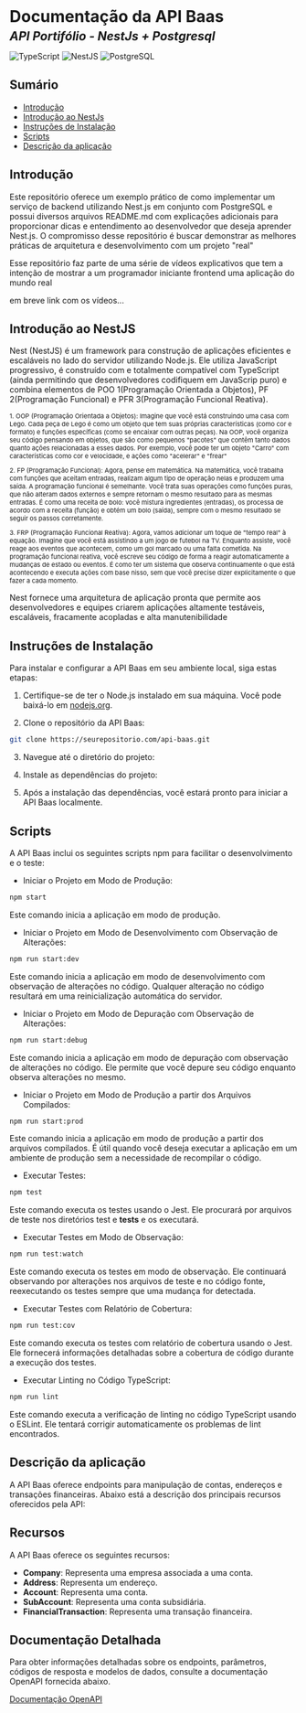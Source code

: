 <style>
    .title {
        text-decoration:none; 
        border: none;
        padding: 0;
        margin: 0;
        margin-top: 5px;
    }
    
    .subtitle {
        text-decoration:none; 
        border: none;
        padding: 0;
        margin: 0;
        margin-top: 5px;
    }
    
    .nota-rodape {
        text-align: "justify";
        text-transform: "bold";
        font-size: 11px;
        font-weight: "italic";
    }
    
    h2 {
        border: none;
    }
</style>

<h1 class="title">Documentação da API Baas</h1>
<h2 class="subtitle"><i>API Portifólio - NestJs + Postgresql</i></h2>

![TypeScript](https://img.shields.io/badge/-TypeScript-007ACC?style=flat-square&logo=typescript&logoColor=white) ![NestJS](https://img.shields.io/badge/-NestJS-E0234E?style=flat-square&logo=nestjs&logoColor=white) ![PostgreSQL](https://img.shields.io/badge/-PostgreSQL-336791?style=flat-square&logo=postgresql&logoColor=white)

<h2>Sumário</h2>
<ul>
    <li><a href="#principal_introduction">Introdução</a></li>
    <li><a href="#nestjs_introduction">Introdução ao NestJs</a></li>
    <li><a href="#instalation">Instruções de Instalação</a></li>
    <li><a href="#scripts">Scripts</a></li>
    <li><a href="#app_description">Descrição da aplicação</a></li>
     

</ul>

<div>

<h2 id="principal_introduction">Introdução</h2>
<p>Este repositório oferece um exemplo prático de como implementar um serviço de backend utilizando Nest.js em conjunto com PostgreSQL e possui diversos arquivos README.md com explicações adicionais para proporcionar dicas e entendimento ao desenvolvedor que deseja aprender Nest.js. O compromisso desse repositório é buscar demonstrar as melhores práticas de arquitetura e desenvolvimento com um projeto "real"</p>

<p>Esse repositório faz parte de uma série de vídeos explicativos que tem a intenção de mostrar a um programador iniciante frontend uma aplicação do mundo real</p>

<p>em breve link com os vídeos...</p>
</div>

<div>
<h2 a="nestjs_introduction">Introdução ao NestJS</h2>

<p>
Nest (NestJS) é um framework para construção de aplicações eficientes e escaláveis no lado do servidor utilizando Node.js. Ele utiliza JavaScript progressivo, é construído com e totalmente compatível com TypeScript (ainda permitindo que desenvolvedores codifiquem em JavaScrip puro) e combina elementos de POO 1(Programação Orientada a Objetos), PF 2(Programação Funcional) e PFR 3(Programação Funcional Reativa).
</p>

<p class="nota-rodape">1. OOP (Programação Orientada a Objetos): Imagine que você está construindo uma casa com Lego. Cada
peça de Lego é como um objeto que tem suas próprias características (como cor e formato) e funções específicas (como se encaixar com outras peças). Na OOP, você organiza seu código pensando em objetos, que são como pequenos "pacotes" que contêm tanto dados quanto ações relacionadas a esses dados. Por exemplo, você pode ter um objeto "Carro" com características como cor e velocidade, e ações como "acelerar" e "frear" </p>

<p class="nota-rodape">2. FP (Programação Funcional): Agora, pense em matemática. Na matemática, você trabalha com funções que aceitam entradas, realizam algum tipo de operação nelas e produzem uma saída. A programação funcional é semelhante. Você trata suas operações como funções puras, que não alteram dados externos e sempre retornam o mesmo resultado para as mesmas entradas. É como uma receita de bolo: você mistura ingredientes (entradas), os processa de acordo com a receita (função) e obtém um bolo (saída), sempre com o mesmo resultado se seguir os passos corretamente. </p>

<p class="nota-rodape">3. FRP (Programação Funcional Reativa): Agora, vamos adicionar um toque de "tempo real" à equação. Imagine que você está assistindo a um jogo de futebol na TV. Enquanto assiste, você reage aos eventos que acontecem, como um gol marcado ou uma falta cometida. Na programação funcional reativa, você escreve seu código de forma a reagir automaticamente a mudanças de estado ou eventos. É como ter um sistema que observa continuamente o que está acontecendo e executa ações com base nisso, sem que você precise dizer explicitamente o que fazer a cada momento. </p>

<p>
Nest fornece uma arquitetura de aplicação pronta que permite aos desenvolvedores e equipes criarem aplicações altamente testáveis, escaláveis, fracamente acopladas e alta manutenibilidade
</p>


</div>

<h2 id="instalation"> Instruções de Instalação</h2>

Para instalar e configurar a API Baas em seu ambiente local, siga estas etapas:

1. Certifique-se de ter o Node.js instalado em sua máquina. Você pode baixá-lo em [nodejs.org](https://nodejs.org/).

2. Clone o repositório da API Baas:

```sh
git clone https://seurepositorio.com/api-baas.git

```

3. Navegue até o diretório do projeto:

4. Instale as dependências do projeto:

5. Após a instalação das dependências, você estará pronto para iniciar a API Baas localmente.

<h2 id="scripts">Scripts</h2>

A API Baas inclui os seguintes scripts npm para facilitar o desenvolvimento e o teste:

- Iniciar o Projeto em Modo de Produção:
```sh
npm start
```

Este comando inicia a aplicação em modo de produção.

- Iniciar o Projeto em Modo de Desenvolvimento com Observação de Alterações:

```sh
npm run start:dev
```

Este comando inicia a aplicação em modo de desenvolvimento com observação de alterações no código. Qualquer alteração no código resultará em uma reinicialização automática do servidor.

- Iniciar o Projeto em Modo de Depuração com Observação de Alterações:

```sh
npm run start:debug
```

Este comando inicia a aplicação em modo de depuração com observação de alterações no código. Ele permite que você depure seu código enquanto observa alterações no mesmo.

- Iniciar o Projeto em Modo de Produção a partir dos Arquivos Compilados:

```sh
npm run start:prod
```

Este comando inicia a aplicação em modo de produção a partir dos arquivos compilados. É útil quando você deseja executar a aplicação em um ambiente de produção sem a necessidade de recompilar o código.

- Executar Testes:

```sh
npm test
```

Este comando executa os testes usando o Jest. Ele procurará por arquivos de teste nos diretórios test e __tests__ e os executará.

- Executar Testes em Modo de Observação:

```sh
npm run test:watch
```

Este comando executa os testes em modo de observação. Ele continuará observando por alterações nos arquivos de teste e no código fonte, reexecutando os testes sempre que uma mudança for detectada.

- Executar Testes com Relatório de Cobertura:

```sh
npm run test:cov
```

Este comando executa os testes com relatório de cobertura usando o Jest. Ele fornecerá informações detalhadas sobre a cobertura de código durante a execução dos testes.

- Executar Linting no Código TypeScript:

```sh
npm run lint
```

Este comando executa a verificação de linting no código TypeScript usando o ESLint. Ele tentará corrigir automaticamente os problemas de lint encontrados.

<h2 id="app_description">Descrição da aplicação</h2>

A API Baas oferece endpoints para manipulação de contas, endereços e transações financeiras. Abaixo está a descrição dos principais recursos oferecidos pela API:

## Recursos

A API Baas oferece os seguintes recursos:

- **Company**: Representa uma empresa associada a uma conta.
- **Address**: Representa um endereço.
- **Account**: Representa uma conta.
- **SubAccount**: Representa uma conta subsidiária.
- **FinancialTransaction**: Representa uma transação financeira.

## Documentação Detalhada

Para obter informações detalhadas sobre os endpoints, parâmetros, códigos de resposta e modelos de dados, consulte a documentação OpenAPI fornecida abaixo.

[Documentação OpenAPI](swagger.json)
